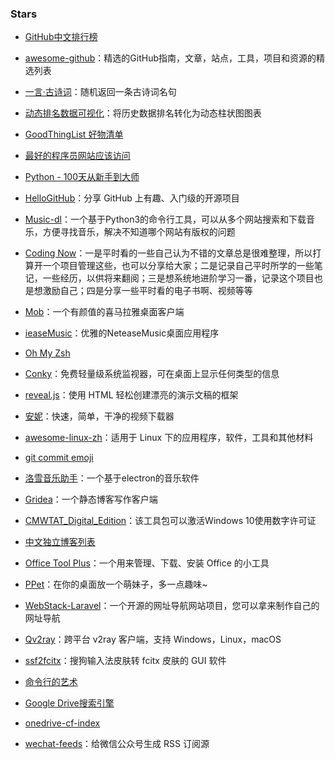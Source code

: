 ### Stars

- [GitHub中文排行榜](https://github.com/kon9chunkit/GitHub-Chinese-Top-Charts)

- [awesome-github](https://github.com/AntBranch/awesome-github)：精选的GitHub指南，文章，站点，工具，项目和资源的精选列表

- [一言·古诗词](https://github.com/xenv/gushici)：随机返回一条古诗词名句

- [动态排名数据可视化](https://github.com/Jannchie/Historical-ranking-data-visualization-based-on-d3.js)：将历史数据排名转化为动态柱状图图表

- [GoodThingList 好物清单](https://github.com/cnfeat/GoodThingList)

- [最好的程序员网站应该访问](https://github.com/sdmg15/Best-websites-a-programmer-should-visit)

- [Python - 100天从新手到大师](https://github.com/jackfrued/Python-100-Days)

- [HelloGitHub](https://github.com/521xueweihan/HelloGitHub)：分享 GitHub 上有趣、入门级的开源项目

- [Music-dl](https://github.com/zhongrongzhao/music-dl)：一个基于Python3的命令行工具，可以从多个网站搜索和下载音乐，方便寻找音乐，解决不知道哪个网站有版权的问题

- [Coding Now](https://github.com/josonle/Coding-Now)：一是平时看的一些自己认为不错的文章总是很难整理，所以打算开一个项目管理这些，也可以分享给大家；二是记录自己平时所学的一些笔记，一些经历，以供将来翻阅；三是想系统地进阶学习一番，记录这个项目也是想激励自己；四是分享一些平时看的电子书啊、视频等等

- [Mob](https://github.com/zenghongtu/Mob)：一个有颜值的喜马拉雅桌面客户端

- [ieaseMusic](https://github.com/trazyn/ieaseMusic)：优雅的NeteaseMusic桌面应用程序

- [Oh My Zsh](https://github.com/ohmyzsh/ohmyzsh)

- [Conky](https://github.com/brndnmtthws/conky)：免费轻量级系统监视器，可在桌面上显示任何类型的信息

- [reveal.js](https://github.com/hakimel/reveal.js)：使用 HTML 轻松创建漂亮的演示文稿的框架

- [安妮](https://github.com/iawia002/annie)：快速，简单，干净的视频下载器

- [awesome-linux-zh](https://github.com/cdoco/awesome-linux-zh)：适用于 Linux 下的应用程序，软件，工具和其他材料

- [git commit emoji](https://github.com/liuchengxu/git-commit-emoji-cn)

- [洛雪音乐助手](https://github.com/lyswhut/lx-music-desktop)：一个基于electron的音乐软件

- [Gridea](https://github.com/getgridea/gridea)：一个静态博客写作客户端

- [CMWTAT_Digital_Edition](https://github.com/TGSAN/CMWTAT_Digital_Edition)：该工具包可以激活Windows 10使用数字许可证

- [中文独立博客列表](https://github.com/timqian/chinese-independent-blogs)

- [Office Tool Plus](https://github.com/YerongAI/Office-Tool)：一个用来管理、下载、安装 Office 的小工具

- [PPet](https://github.com/zenghongtu/PPet)：在你的桌面放一个萌妹子，多一点趣味~

- [WebStack-Laravel](https://github.com/hui-ho/WebStack-Laravel)：一个开源的网址导航网站项目，您可以拿来制作自己的网址导航

- [Qv2ray](https://github.com/Qv2ray/Qv2ray)：跨平台 v2ray 客户端，支持 Windows，Linux，macOS

- [ssf2fcitx](https://github.com/pp710680429/ssf2fcitx)：搜狗输入法皮肤转 fcitx 皮肤的 GUI 软件

- [命令行的艺术](https://github.com/jlevy/the-art-of-command-line/blob/master/README-zh.md)

- [Google Drive搜索引擎](https://github.com/gdtool/zhaopp)

- [onedrive-cf-index](https://github.com/spencerwooo/onedrive-cf-index#preparing)

- [wechat-feeds](https://github.com/hellodword/wechat-feeds)：给微信公众号生成 RSS 订阅源